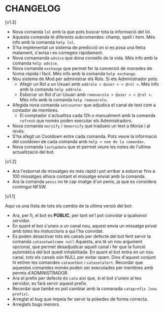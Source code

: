 # CHANGELOG

\[v1.3\]

- Nova comanda `lol` amb la que pots buscar tota la informació del lol.
- Aquesta comanda té diferents subcomandes: champ, spell i item. Més info amb la comanda `help lol`.
- S'ha implementat un sistema de predicció on si es posa una lletra malament, s'avisa i es corregeix ràpidament.
- Nova comamanda `advice` que dona consells de la vida. Més info amb la comanda `help advice`.
- Nova comanda `exchange` que permet fer la conversió de monedes de forma ràpida i fàcil. Més info amb la comanda `help exchange`.
- Nou sistema de Mod per administrar els Rols. Si ets Administrador pots:
  - Afegir un Rol a un Usuari amb `addrole < @user > < @rol >`. Més info amb la comanda `help addrole`.
  - Esborrar un Rol d'un Usuari amb `removerole < @user > < @rol >`. Més info amb la comanda `help removerole`.
- Afegida nova comanda `setcounter` que adjudica el canal de text com a contador de membres.
  - El comptador s'actualitza cada 12h o manualment amb la comanda `refresh` que només poden executar els Administradors.
- Nova comanda `morsify` / `demorsify` que tradueix un text a Morse i al revés.
- S'ha afegit un Cooldown entre cada comanda. Pots veure la informació del cooldown de cada comanda amb `help < nom de la comanda>`.
- Nova comanda `lastupdate` que et permet veure les notes de l'ultima actualització del bot.

\[v1.2\]

- Ara l'esborrat de missatges és més ràpid i pot arribar a esborrar fins a 100 missatges alhora contant el missatge enviat amb la comanda.
- Ara la comanda `penis` no té cap imatge d'un penis, ja que es considera contingut NFSW.

\[v1.1\]

Aqui va una llista de tots els cambis de la ultima versió del bot:

- Ara, per fi, el bot es **PÚBLIC**, per tant se'l pot convidar a qualsevol servidor.
- En quant el bot s'uneix a un canal nou, aquest envia un missatge privat amb totes les instuccions a qui l'ha convidat.
- Es poden desactivar tots els canals per defecte del bot fent servir la comanda `catasetwelcome null`
    Aquesta, ara té un nou argument opcional, que permet desadjudicar aquell canal i fer que la funció automàtica del bot quedi inhabilitada.
    En quant el bot entra en un nou canal, tots els canals són NULL per evitar spam.
    Dins d'aquest conjunt hi entren les comandes `catasetbot` i `catasetalert`.
    Recordar que aquestes comandes només poden ser executades per membres amb permís d'ADMINISTRADOR.
- Ara el prefix per defecte és `cata` així que, si el bot s'uneix al teu servidor, es farà servir aquest prefix.
- Recordar que també es pot cambiar amb la comanada `cataprefix [nou prefix]`.
- Arreglat el bug que impeia fer servir la pokedex de forma correcta.
- Arreglats bugs menors.
